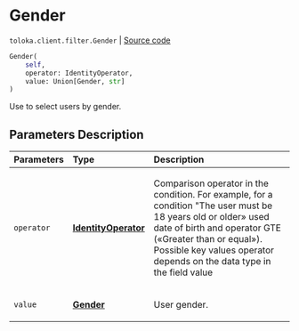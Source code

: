 # Gender
`toloka.client.filter.Gender` | [Source code](https://github.com/Toloka/toloka-kit/blob/v0.1.25/src/client/filter.py#L223)

```python
Gender(
    self,
    operator: IdentityOperator,
    value: Union[Gender, str]
)
```

Use to select users by gender.

## Parameters Description

| Parameters | Type | Description |
| :----------| :----| :-----------|
`operator`|**[IdentityOperator](toloka.client.primitives.operators.IdentityOperator.md)**|<p>Comparison operator in the condition. For example, for a condition &quot;The user must be 18 years old or older» used date of birth and operator GTE («Greater than or equal»). Possible key values operator depends on the data type in the field value</p>
`value`|**[Gender](toloka.client.filter.Gender.Gender.md)**|<p>User gender.</p>
